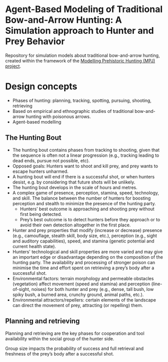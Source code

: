 # Agent-Based Modeling of Traditional Bow-and-Arrow Hunting: A Simulation approach to Hunter and Prey Behavior
Repository for simulation models about traditional bow-and-arrow hunting, created within the framework of the [Modelling Prehistoric Hunting (MPJ) project](https://mpj.uni-koeln.de/).

# Design concepts

- Phases of hunting: planning, tracking, spotting, pursuing, shooting, retrieving
- Based on empirical and ethnographic studies of traditional bow-and-arrow hunting with poisonous arrows.
- Agent-based modelling

## The Hunting Bout
- The hunting bout contains phases from tracking to shooting, given that the sequence is often not a linear progression (e.g., tracking leading to dead ends, pursue not possible, etc).
- Opposed goals: Hunters want to shoot and kill prey, and prey wants to escape hunters unharmed.
- A hunting bout will end if there is a successful shot, or when hunters desist, e.g. by considering that future shots will be unlikely. 
- The hunting bout develops in the scale of hours and metres.
- A complex game of presence, perception, stamina, speed, technology, and skill. The balance between the number of hunters for boosting perception and stealth to minimize the presence of the hunting party.
  - Hunters’ best outcome is approaching and shooting prey without first being detected.
  - Prey’s best outcome is to detect hunters before they approach or to avoid their own detection altogether in the first place.
- Hunter and prey properties that modify (increase or decrease) presence (e.g., camouflage, stealth skill, body size, etc.), perception (e.g., sight and auditory capabilities), speed, and stamina (genetic potential and current health state).
- Hunters' technological and skill properties are more varied and may give an important edge or disadvantage depending on the composition of the hunting party. The availability and processing of stronger poison can minimise the time and effort spent on retrieving a prey’s body after a successful shot.
- Environmental factors: terrain morphology and permeable obstacles (vegetation) affect movement (speed and stamina) and perception (line-of-sight, noises) for both hunter and prey (e.g., dense, tall bush, low spiky bush, a burned area, crunchy ground, animal paths, etc.).
- Environmental attractors/repellers: certain elements of the landscape can direct the movement of prey, attracting (or repelling) them.

## Planning and retrieving
Planning and retrieving are the key phases for cooperation and tool availability within the social group of the hunter side.

Group size impacts the probability of success and full retrieval and freshness of the prey’s body after a successful shot.
